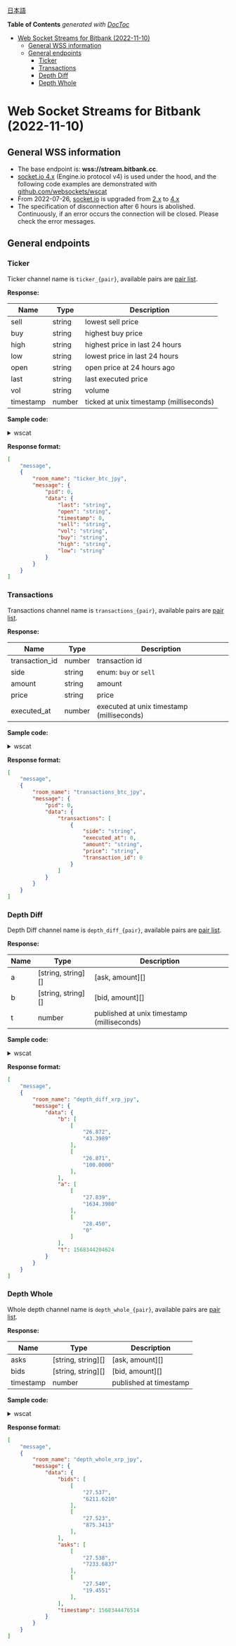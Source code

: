 [日本語](public-stream_JP.md)

<!-- START doctoc generated TOC please keep comment here to allow auto update -->
<!-- DON'T EDIT THIS SECTION, INSTEAD RE-RUN doctoc TO UPDATE -->
**Table of Contents**  *generated with [DocToc](https://github.com/thlorenz/doctoc)*

- [Web Socket Streams for Bitbank (2022-11-10)](#web-socket-streams-for-bitbank-2022-11-10)
  - [General WSS information](#general-wss-information)
  - [General endpoints](#general-endpoints)
    - [Ticker](#ticker)
    - [Transactions](#transactions)
    - [Depth Diff](#depth-diff)
    - [Depth Whole](#depth-whole)

<!-- END doctoc generated TOC please keep comment here to allow auto update -->

# Web Socket Streams for Bitbank (2022-11-10)

## General WSS information

- The base endpoint is: **wss://stream.bitbank.cc**.
- [socket.io 4.x](https://socket.io/docs/v4/) (Engine.io protocol v4) is used under the hood, and the following code examples are demonstrated with [github.com/websockets/wscat](https://github.com/websockets/wscat)
- From 2022-07-26, [socket.io](https://socket.io/) is upgraded from [2.x](https://socket.io/docs/v2/) to [4.x](https://socket.io/docs/v4/)
- The specification of disconnection after 6 hours is abolished. Continuously, if an error occurs the connection will be closed. Please check the error messages.

## General endpoints

### Ticker

Ticker channel name is `ticker_{pair}`, available pairs are [pair list](pairs.md).

**Response:**

Name | Type | Description
------------ | ------------ | ------------
sell | string | lowest sell price
buy | string | highest buy price
high | string | highest price in last 24 hours
low | string | lowest price in last 24 hours
open | string | open price at 24 hours ago
last | string | last executed price
vol | string | volume
timestamp | number | ticked at unix timestamp (milliseconds)

**Sample code:**

<details>
<summary>wscat</summary>
<p>

```sh
$ wscat -c 'wss://stream.bitbank.cc/socket.io/?EIO=4&transport=websocket'

connected (press CTRL+C to quit)
< 0{"sid":"bDAf6vgk5xPau87WAA1u","upgrades":[],"pingInterval":25000,"pingTimeout":60000}
< 40
> 42["join-room","ticker_btc_jpy"]
< 42["message",{"room_name":"ticker_btc_jpy","message":{"pid":851203833,"data":{"sell":"896490","buy":"896489","open":"896489","high":"905002","low":"881500","last":"896489","vol":"650.2026","timestamp":1570080042822}}}]
< 42["message",{"room_name":"ticker_btc_jpy","message":{"pid":851203952,"data":{"sell":"896490","buy":"896489","open":"896489","high":"905002","low":"881500","last":"896489","vol":"650.2226","timestamp":1570080053768}}}]
...

```

</p>
</details>


**Response format:**

```json
[
    "message",
    {
        "room_name": "ticker_btc_jpy",
        "message": {
            "pid": 0,
            "data": {
                "last": "string",
                "open": "string",
                "timestamp": 0,
                "sell": "string",
                "vol": "string",
                "buy": "string",
                "high": "string",
                "low": "string"
            }
        }
    }
]
```

### Transactions

Transactions channel name is `transactions_{pair}`, available pairs are [pair list](pairs.md).

**Response:**

Name | Type | Description
------------ | ------------ | ------------
transaction_id | number | transaction id
side | string | enum: `buy` or `sell`
amount | string | amount
price | string | price
executed_at | number | executed at unix timestamp (milliseconds)

**Sample code:**

<details>
<summary>wscat</summary>
<p>

```sh
$ wscat -c 'wss://stream.bitbank.cc/socket.io/?EIO=4&transport=websocket'

connected (press CTRL+C to quit)
< 0{"sid":"PG3FbI0WrKIP7hKMABH_","upgrades":[],"pingInterval":25000,"pingTimeout":60000}
< 40
> 42["join-room","transactions_xrp_jpy"]
< 42["message",{"room_name":"transactions_xrp_jpy","message":{"pid":851205254,"data":{"transactions":[{"transaction_id":34745047,"side":"sell","price":"26.930","amount":"4703.5671","executed_at":1570080162855},{"transaction_id":34745046,"side":"sell","price":"26.930","amount":"500.0000","executed_at":1570080162829},{"transaction_id":34745045,"side":"sell","price":"26.930","amount":"378.0000","executed_at":1570080162802},{"transaction_id":34745044,"side":"sell","price":"26.930","amount":"12.0000","executed_at":1570080162758},{"transaction_id":34745043,"side":"sell","price":"26.930","amount":"301.4874","executed_at":1570080162725}]}}}]
...

```

</p>
</details>

**Response format:**

```json
[
    "message",
    {
        "room_name": "transactions_btc_jpy",
        "message": {
            "pid": 0,
            "data": {
                "transactions": [
                    {
                        "side": "string",
                        "executed_at": 0,
                        "amount": "string",
                        "price": "string",
                        "transaction_id": 0
                    }
                ]
            }
        }
    }
]
```

### Depth Diff

Depth Diff channel name is `depth_diff_{pair}`, available pairs are [pair list](pairs.md).

**Response:**

Name | Type | Description
------------ | ------------ | ------------
a | [string, string][] | [ask, amount][]
b | [string, string][] | [bid, amount][]
t | number | published at unix timestamp (milliseconds)


**Sample code:**

<details>
<summary>wscat</summary>
<p>

```sh
$ wscat -c 'wss://stream.bitbank.cc/socket.io/?EIO=4&transport=websocket'
connected (press CTRL+C to quit)
< 0{"sid":"9-zd3P1G-BNu_w37ABMX","upgrades":[],"pingInterval":25000,"pingTimeout":60000}
< 40
> 42["join-room","depth_diff_xrp_jpy"]
< 42["message",{"room_name":"depth_diff_xrp_jpy","message":{"data":{"a":[],"b":[["26.758","20000.0000"],["26.212","0"]],"t":1570080269609}}}]
< 42["message",{"room_name":"depth_diff_xrp_jpy","message":{"data":{"a":[],"b":[["26.212","1000.0000"],["26.815","0"]],"t":1570080270100}}}]
...

```

</p>
</details>

**Response format:**

```json
[
    "message",
    {
        "room_name": "depth_diff_xrp_jpy",
        "message": {
            "data": {
                "b": [
                    [
                        "26.872",
                        "43.3989"
                    ],
                    [
                        "26.871",
                        "100.0000"
                    ],
                ],
                "a": [
                    [
                        "27.839",
                        "1634.3980"
                    ],
                    [
                        "28.450",
                        "0"
                    ]
                ],
                "t": 1568344204624
            }
        }
    }
]
```

### Depth Whole

Whole depth channel name is `depth_whole_{pair}`, available pairs are [pair list](pairs.md).

**Response:**

Name | Type | Description
------------ | ------------ | ------------
asks | [string, string][] | [ask, amount][]
bids | [string, string][] | [bid, amount][]
timestamp | number | published at timestamp


**Sample code:**

<details>
<summary>wscat</summary>
<p>

```sh
$ wscat -c 'wss://stream.bitbank.cc/socket.io/?EIO=4&transport=websocket'
connected (press CTRL+C to quit)
< 0{"sid":"PR6GLrwlEFjzHIPrABBM","upgrades":[],"pingInterval":25000,"pingTimeout":60000}
< 40
> 42["join-room","depth_whole_xrp_jpy"]
< 42["message",{"room_name":"depth_whole_xrp_jpy","message":{"data":{"asks":[["26.928","1000.0000"],["26.929","56586.5153"],["26.930","218.3431"],["26.931","3123.8845"],["26.933","1799.0000"],["26.934","377.9136"],["26.938","3411.1507"],["26.950","80.0000"],["26.955","80.0000"],["26.958","7434.5900"],["26.959","15000.0000"],["26.960","15000.0000"],["26.964","10837.6620"],["26.979","15000.0000"], ...

```

</p>
</details>

**Response format:**

```json
[
    "message",
    {
        "room_name": "depth_whole_xrp_jpy",
        "message": {
            "data": {
                "bids": [
                    [
                        "27.537",
                        "6211.6210"
                    ],
                    [
                        "27.523",
                        "875.3413"
                    ],
                ],
                "asks": [
                    [
                        "27.538",
                        "7233.6837"
                    ],
                    [
                        "27.540",
                        "19.4551"
                    ],
                ],
                "timestamp": 1568344476514
            }
        }
    }
]
```
